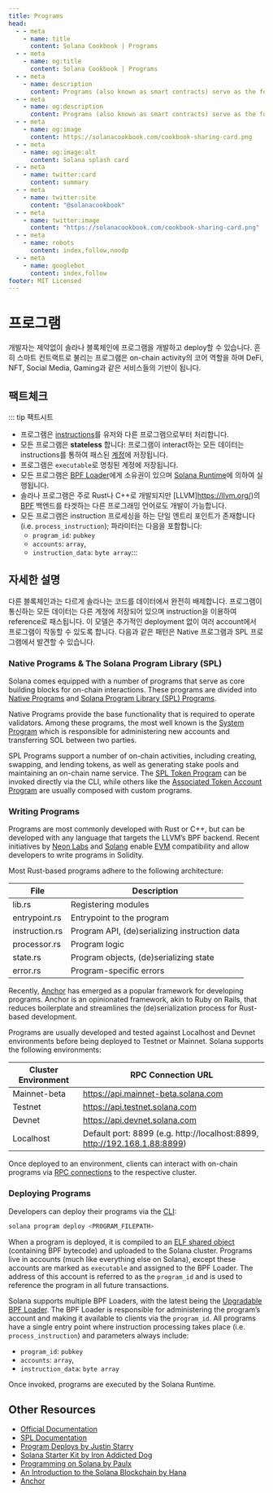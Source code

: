 ```yaml
---
title: Programs
head:
  - - meta
    - name: title
      content: Solana Cookbook | Programs
  - - meta
    - name: og:title
      content: Solana Cookbook | Programs
  - - meta
    - name: description
      content: Programs (also known as smart contracts) serve as the foundation for on-chain activity. Learn about Programs and more Core Concepts at The Solana cookbook.
  - - meta
    - name: og:description
      content: Programs (also known as smart contracts) serve as the foundation for on-chain activity. Learn about Programs and more Core Concepts at The Solana cookbook.
  - - meta
    - name: og:image
      content: https://solanacookbook.com/cookbook-sharing-card.png
  - - meta
    - name: og:image:alt
      content: Solana splash card
  - - meta
    - name: twitter:card
      content: summary
  - - meta
    - name: twitter:site
      content: "@solanacookbook"
  - - meta
    - name: twitter:image
      content: "https://solanacookbook.com/cookbook-sharing-card.png"
  - - meta
    - name: robots
      content: index,follow,noodp
  - - meta
    - name: googlebot
      content: index,follow
footer: MIT Licensed
---
```


# 프로그램

개발자는 제약없이 솔라나 블록체인에 프로그램을 개발하고 deploy할 수 있습니다. 흔히 스마트 컨트랙트로 불리는 프로그램은 on-chain activity의 코어 역할을 하며 DeFi, NFT, Social Media, Gaming과 같은 서비스들의 기반이 됩니다.

## 팩트체크

::: tip 팩트시트
- 프로그램은 [instructions](./transactions)를 유저와 다른 프로그램으로부터 처리합니다.
- 모든 프로그램은 **stateless** 합니다: 프로그램이 interact하는 모든 데이터는 instructions를 통하여 패스된 [계정](./accounts.md)에 저장됩니다.
- 프로그램은 `executable`로 명칭된 계정에 저장됩니다.
- 모든 프로그램은 [BPF Loader](https://docs.solana.com/developing/runtime-facilities/programs#bpf-loader)에게 소유권이 있으며 [Solana Runtime](https://docs.solana.com/developing/programming-model/runtime)에 의하여 실행됩니다.
- 솔라나 프로그램은 주로 Rust나 C++로 개발되지만 [LLVM]https://llvm.org/)의 [BPF](https://en.wikipedia.org/wiki/Berkeley_Packet_Filter) 백엔드를 타겟하는 다른 프로그래밍 언어로도 개발이 가능합니다.
- 모든 프로그램은 instruction 프로세싱을 하는 단일 엔트리 포인트가 존재합니다 (i.e. `process_instruction`); 파라미터는 다음을 포함합니다:
    - `program_id`: `pubkey`
    - `accounts`: `array`, 
    - `instruction_data`: `byte array`:::


## 자세한 설명

다른 블록체인과는 다르게 솔라나는 코드를 데이터에서 완전히 배제합니다. 프로그램이 통신하는 모든 데이터는 다른 계정에 저장되어 있으며 instruction을 이용하여 reference로 패스됩니다. 이 모델은 추가적인 deployment 없이 여러 account에서 프로그램이 작동할 수 있도록 합니다. 다음과 같은 패턴은 Native 프로그램과 SPL 프로그램에서 발견할 수 있습니다.

### Native Programs & The Solana Program Library (SPL)

Solana comes equipped with a number of programs that serve as core building blocks for on-chain interactions. These programs are divided into [Native Programs](https://docs.solana.com/developing/runtime-facilities/programs#bpf-loader) and [Solana Program Library (SPL) Programs](https://spl.solana.com/).

Native Programs provide the base functionality that is required to operate validators. Among these programs, the most well known is the [System Program](https://docs.solana.com/developing/runtime-facilities/programs#system-program) which is responsible for administering new accounts and transferring SOL between two parties.

SPL Programs support a number of on-chain activities, including creating, swapping, and lending tokens, as well as generating stake pools and maintaining an on-chain name service. The [SPL Token Program](https://spl.solana.com/token) can be invoked directly via the CLI, while others like the [Associated Token Account Program](https://spl.solana.com/associated-token-account) are usually composed with custom programs.

### Writing Programs

Programs are most commonly developed with Rust or C++, but can be developed with any language that targets the LLVM’s BPF backend. Recent initiatives by [Neon Labs](https://neon-labs.org/) and [Solang](https://solang.readthedocs.io/en/latest/) enable [EVM](https://ethereum.org/en/developers/docs/evm/) compatibility and allow developers to write programs in Solidity.

Most Rust-based programs adhere to the following architecture:

| File           | Description                                   |
|----------------|-----------------------------------------------|
| lib.rs         | Registering modules                           |
| entrypoint.rs  | Entrypoint to the program                     |
| instruction.rs | Program API, (de)serializing instruction data |
| processor.rs   | Program logic                                 |
| state.rs       | Program objects, (de)serializing state        |
| error.rs       | Program-specific errors                       |

Recently, [Anchor](https://project-serum.github.io/anchor/getting-started/introduction.html) has emerged as a popular framework for developing programs. Anchor is an opinionated framework, akin to Ruby on Rails, that reduces boilerplate and streamlines the (de)serialization process for Rust-based development.

Programs are usually developed and tested against Localhost and Devnet environments before being deployed to Testnet or Mainnet. Solana supports the following environments:

| Cluster Environment  | RPC Connection URL                                                        |
|----------------------|---------------------------------------------------------------------------|
| Mainnet-beta         | https://api.mainnet-beta.solana.com                                       |
| Testnet              | https://api.testnet.solana.com                                            |
| Devnet               | https://api.devnet.solana.com                                             |
| Localhost            | Default port: 8899 (e.g. http://localhost:8899, http://192.168.1.88:8899) |

Once deployed to an environment, clients can interact with on-chain programs via [RPC connections](https://docs.solana.com/developing/clients/jsonrpc-api) to the respective cluster.

### Deploying Programs

Developers can deploy their programs via the [CLI](https://docs.solana.com/cli/deploy-a-program):

```bash
solana program deploy <PROGRAM_FILEPATH>
```

When a program is deployed, it is compiled to an [ELF shared object](https://en.wikipedia.org/wiki/Executable_and_Linkable_Format) (containing BPF bytecode) and uploaded to the Solana cluster. Programs live in accounts (much like everything else on Solana), except these accounts are marked as `executable` and assigned to the BPF Loader. The address of this account is referred to as the `program_id` and is used to reference the program in all future transactions.

Solana supports multiple BPF Loaders, with the latest being the [Upgradable BPF Loader](https://explorer.solana.com/address/BPFLoaderUpgradeab1e11111111111111111111111). The BPF Loader is responsible for administering the program’s account and making it available to clients via the `program_id`. All programs have a single entry point where instruction processing takes place (i.e. `process_instruction`) and parameters always include:
- `program_id`: `pubkey`
- `accounts`: `array`, 
- `instruction_data`: `byte array`

Once invoked, programs are executed by the Solana Runtime.

## Other Resources

- [Official Documentation](https://docs.solana.com/developing/on-chain-programs/overview)
- [SPL Documentation](https://spl.solana.com/)
- [Program Deploys by Justin Starry](https://jstarry.notion.site/Program-deploys-29780c48794c47308d5f138074dd9838)
- [Solana Starter Kit by Iron Addicted Dog](https://book.solmeet.dev/notes/solana-starter-kit)
- [Programming on Solana by Paulx](https://paulx.dev/blog/2021/01/14/programming-on-solana-an-introduction/)
- [An Introduction to the Solana Blockchain by Hana](https://2501babe.github.io/posts/solana101.html)
- [Anchor](https://project-serum.github.io/anchor/getting-started/introduction.html)

